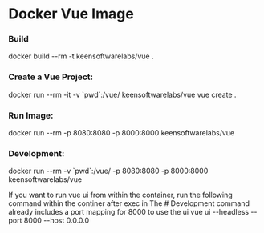 # Docker Vue Image

### Build

docker build --rm -t keensoftwarelabs/vue .

### Create a Vue Project: 

docker run --rm -it -v \`pwd\`:/vue/ keensoftwarelabs/vue vue create .

### Run Image:

docker run --rm -p 8080:8080 -p 8000:8000 keensoftwarelabs/vue

### Development:

docker run --rm -v \`pwd\`:/vue/ -p 8080:8080 -p 8000:8000 keensoftwarelabs/vue

If you want to run vue ui from within the container, run the following command within the continer after exec in
The # Development command already includes a port mapping for 8000 to use the ui
vue ui --headless --port 8000 --host 0.0.0.0
